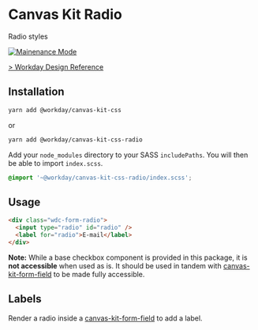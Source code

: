 # Canvas Kit Radio

Radio styles

<a href="../README.md">
  <img src="https://img.shields.io/badge/-maintenance mode-important" alt="Mainenance Mode" />
</a>

[> Workday Design Reference](https://design.workday.com/components/inputs/radio-buttons)

## Installation

```sh
yarn add @workday/canvas-kit-css
```

or

```sh
yarn add @workday/canvas-kit-css-radio
```

Add your `node_modules` directory to your SASS `includePaths`. You will then be able to import
`index.scss`.

```scss
@import '~@workday/canvas-kit-css-radio/index.scss';
```

## Usage

```html
<div class="wdc-form-radio">
  <input type="radio" id="radio" />
  <label for="radio">E-mail</label>
</div>
```

**Note:** While a base checkbox component is provided in this package, it is **not accessible** when
used as is. It should be used in tandem with [canvas-kit-form-field](../../form-field/css) to be
made fully accessible.

## Labels

Render a radio inside a [canvas-kit-form-field](../../form-field/css) to add a label.
